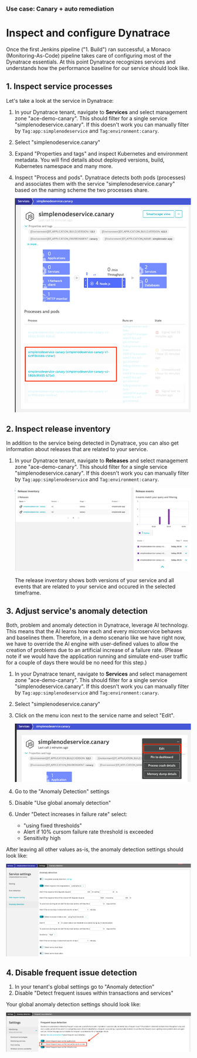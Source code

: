 ### Use case: Canary + auto remediation

# Inspect and configure Dynatrace

Once the first Jenkins pipeline ("1. Build") ran successful, a Monaco (Monitoring-As-Code) pipeline takes care of configuring most of the Dynatrace essentials. At this point Dynatrace recognizes services and understands how the performance baseline for our service should look like.

## 1. Inspect service processes

Let's take a look at the service in Dynatrace:

1) In your Dynatrace tenant, navigate to **Services** and select management zone "ace-demo-canary". This should filter for a single service "simplenodeservice.canary". If this doesn't work you can manually filter by `Tag:app:simplenodeservice` and `Tag:environment:canary`.
2) Select "simplenodeservice.canary"
3) Expand "Properties and tags" and inspect Kubernetes and environment metadata. You will find details about deployed versions, build, Kubernetes namespace and many more.
4) Inspect "Process and pods". Dynatrace detects both pods (processes) and associates them with the service "simplenodeservice.canary" based on the naming scheme the two processes share.

    ![dynatrace_service_processes](../assets/images/dynatrace_service_processes.png)

## 2. Inspect release inventory

In addition to the service being detected in Dynatrace, you can also get information about releases that are related to your service.

1) In your Dynatrace tenant, navigate to **Releases** and select management zone "ace-demo-canary". This should filter for a single service "simplenodeservice.canary". If this doesn't work you can manually filter by `Tag:app:simplenodeservice` and `Tag:environment:canary`.

    ![dynatrace_releases](../assets/images/dynatrace_releases.png)

    The release inventory shows both versions of your service and all events that are related to your service and occured in the selected timeframe.

## 3. Adjust service's anomaly detection

Both, problem and anomaly detection in Dynatrace, leverage AI technology. This means that the AI learns how each and every microservice behaves and baselines them. Therefore, in a demo scenario like we have right now, we have to override the AI engine with user-defined values to allow the creation of problems due to an artificial increase of a failure rate. (Please note if we would have the application running and simulate end-user traffic for a couple of days there would be no need for this step.)

1) In your Dynatrace tenant, navigate to **Services** and select management zone "ace-demo-canary". This should filter for a single service "simplenodeservice.canary". If this doesn't work you can manually filter by `Tag:app:simplenodeservice` and `Tag:environment:canary`.
2) Select "simplenodeservice.canary"
3) Click on the menu icon next to the service name and select "Edit".

    ![dynatrace_service_edit](../assets/images/dynatrace_service_edit.png)

4) Go to the "Anomaly Detection" settings
5) Disable "Use global anomaly detection"
6) Under "Detect increases in failure rate" select:
   - "using fixed thresholds"
   - Alert if 10% cursom failure rate threshold is exceeded
   - Sensitivity high

After leaving all other values as-is, the anomaly detection settings should look like:

![dynatrace_service_anomaly_detection](../assets/images/dynatrace_service_anomaly_detection.png)

## 4. Disable frequent issue detection

1. In your tenant's global settings go to "Anomaly detection"
2. Disable "Detect frequent issues within transactions and services"

Your global anomaly detection settings should look like:

![dynatrace_frequent_issue_detection](../assets/images/dynatrace_frequent_issue_detection.png)

